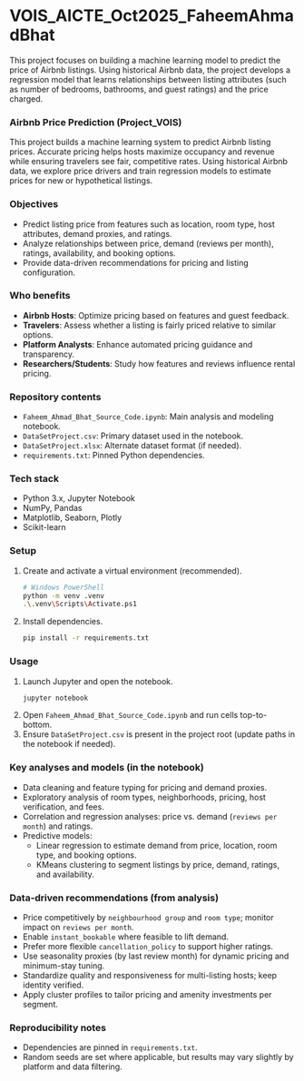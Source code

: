 # VOIS_AICTE_Oct2025_FaheemAhmadBhat
This project focuses on building a machine learning model to predict the price of Airbnb listings.  Using historical Airbnb data, the project develops a regression model that learns relationships between listing attributes (such as number of bedrooms, bathrooms, and guest ratings) and the price charged.
### Airbnb Price Prediction (Project_VOIS)

This project builds a machine learning system to predict Airbnb listing prices. Accurate pricing helps hosts maximize occupancy and revenue while ensuring travelers see fair, competitive rates. Using historical Airbnb data, we explore price drivers and train regression models to estimate prices for new or hypothetical listings.

### Objectives
- Predict listing price from features such as location, room type, host attributes, demand proxies, and ratings.
- Analyze relationships between price, demand (reviews per month), ratings, availability, and booking options.
- Provide data-driven recommendations for pricing and listing configuration.

### Who benefits
- **Airbnb Hosts**: Optimize pricing based on features and guest feedback.
- **Travelers**: Assess whether a listing is fairly priced relative to similar options.
- **Platform Analysts**: Enhance automated pricing guidance and transparency.
- **Researchers/Students**: Study how features and reviews influence rental pricing.

### Repository contents
- `Faheem_Ahmad_Bhat_Source_Code.ipynb`: Main analysis and modeling notebook.
- `DataSetProject.csv`: Primary dataset used in the notebook.
- `DataSetProject.xlsx`: Alternate dataset format (if needed).
- `requirements.txt`: Pinned Python dependencies.

### Tech stack
- Python 3.x, Jupyter Notebook
- NumPy, Pandas
- Matplotlib, Seaborn, Plotly
- Scikit-learn

### Setup
1. Create and activate a virtual environment (recommended).
   ```bash
   # Windows PowerShell
   python -m venv .venv
   .\.venv\Scripts\Activate.ps1
   ```
2. Install dependencies.
   ```bash
   pip install -r requirements.txt
   ```

### Usage
1. Launch Jupyter and open the notebook.
   ```bash
   jupyter notebook
   ```
2. Open `Faheem_Ahmad_Bhat_Source_Code.ipynb` and run cells top-to-bottom.
3. Ensure `DataSetProject.csv` is present in the project root (update paths in the notebook if needed).

### Key analyses and models (in the notebook)
- Data cleaning and feature typing for pricing and demand proxies.
- Exploratory analysis of room types, neighborhoods, pricing, host verification, and fees.
- Correlation and regression analyses: price vs. demand (`reviews per month`) and ratings.
- Predictive models:
  - Linear regression to estimate demand from price, location, room type, and booking options.
  - KMeans clustering to segment listings by price, demand, ratings, and availability.

### Data-driven recommendations (from analysis)
- Price competitively by `neighbourhood group` and `room type`; monitor impact on `reviews per month`.
- Enable `instant_bookable` where feasible to lift demand.
- Prefer more flexible `cancellation_policy` to support higher ratings.
- Use seasonality proxies (by last review month) for dynamic pricing and minimum-stay tuning.
- Standardize quality and responsiveness for multi-listing hosts; keep identity verified.
- Apply cluster profiles to tailor pricing and amenity investments per segment.

### Reproducibility notes
- Dependencies are pinned in `requirements.txt`.
- Random seeds are set where applicable, but results may vary slightly by platform and data filtering.
